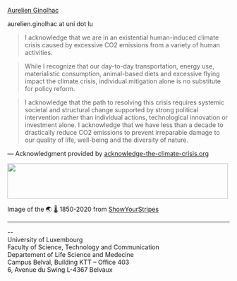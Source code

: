 [Aurelien Ginolhac](https://wwwen.uni.lu/recherche/fstm/dlsm/people/aurelien_ginolhac)

aurelien.ginolhac at uni dot lu

> I acknowledge that we are in an existential human-induced climate crisis caused by excessive CO2 emissions from a variety of human activities.

>While I recognize that our day-to-day transportation, energy use, materialistic consumption, animal-based diets and excessive flying impact the climate crisis, individual mitigation alone is no substitute for policy reform.

>I acknowledge that the path to resolving this crisis requires systemic societal and structural change supported by strong political intervention rather than individual actions, technological innovation or investment alone.
I acknowledge that we have less than a decade to drastically reduce CO2 emissions to prevent irreparable damage to our quality of life, well-being and the diversity of nature.

— Acknowledgment provided by [acknowledge-the-climate-crisis.org](https://t.co/5E65aAtXqR?amp=1)

<img src="https://showyourstripes.info/stripes/GLOBE---1850-2020-MO.png" width="500" height="80"> 

Image of the 🌏 🌡️ 1850-2020 from [ShowYourStripes](https://showyourstripes.info/)

<hr>


--  
University of Luxembourg  
Faculty of Science, Technology and Communication  
Departement of Life Science and Medecine  
Campus Belval, Building KTT – Office 403	
6, Avenue du Swing
L-4367 Belvaux


